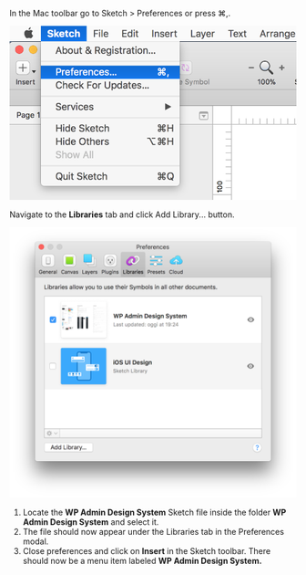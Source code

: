 In the Mac toolbar go to Sketch > Preferences or press ⌘,.

![](/docs/images/sketch-preferences.png)

Navigate to the **Libraries** tab and click Add Library... button.

![](/docs/images/sketch-add-library.png)

1. Locate the **WP Admin Design System** Sketch file inside the folder **WP Admin Design System** and select it.
2. The file should now appear under the Libraries tab in the Preferences modal.
3. Close preferences and click on **Insert** in the Sketch toolbar. There should now be a menu item labeled **WP Admin Design System.**